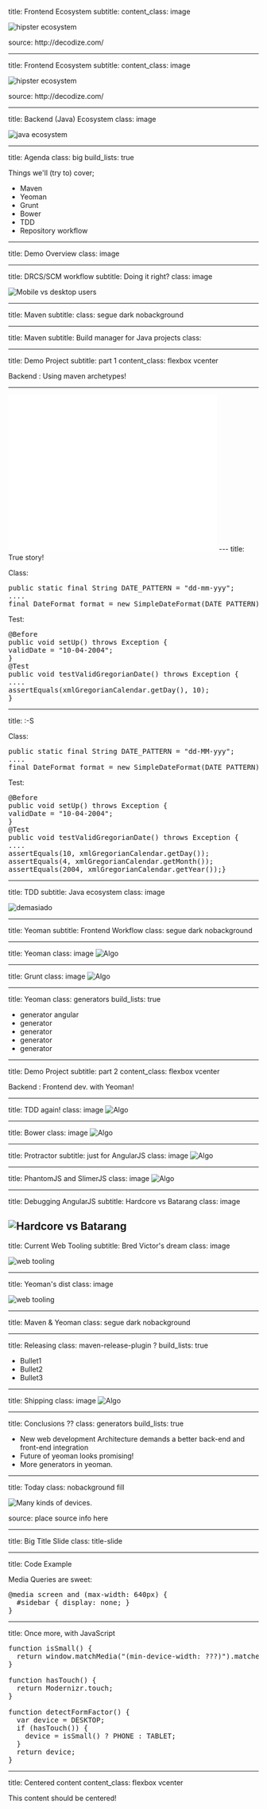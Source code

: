 title: Frontend Ecosystem
subtitle:
content_class: image

![hipster ecosystem](images/frontend-eco1.png)
<footer class="source">source: http://decodize.com/</footer>

---
title: Frontend Ecosystem
subtitle:
content_class: image

![hipster ecosystem](images/frontend-eco2.png)
<footer class="source">source: http://decodize.com/</footer>

---

title: Backend (Java) Ecosystem
class: image

![java ecosystem](gitflow.png)


---
title: Agenda
class: big
build_lists: true

Things we'll (try to) cover;

- Maven
- Yeoman
- Grunt
- Bower
- TDD
- Repository workflow

---
title:  Demo Overview
class: image

---
title: DRCS/SCM workflow
subtitle: Doing it right?
class: image

![Mobile vs desktop users](gitflow.png)

---
title: Maven
subtitle:
class: segue dark nobackground

---
title:  Maven
subtitle:  Build manager for Java projects
class:

---

title: Demo Project
subtitle: part 1
content_class: flexbox vcenter

Backend : Using maven archetypes!

---
<iframe width="420" height="315" src="//www.youtube.com/embed/kljYH0b9NUc?rel=0" frameborder="0" allowfullscreen></iframe></iframe>
---
title: True story!

Class:
<pre class="prettyprint" data-lang="java">
public static final String DATE_PATTERN = "dd-mm-yyy";
....
final DateFormat format = new SimpleDateFormat(DATE_PATTERN);
</pre>

Test:
<pre class="prettyprint" data-lang="java">
@Before
public void setUp() throws Exception {
validDate = "10-04-2004";
}
@Test
public void testValidGregorianDate() throws Exception {
....
assertEquals(xmlGregorianCalendar.getDay(), 10);
}
</pre>

---
title: :-S

Class:
<pre class="prettyprint" data-lang="java">
public static final String DATE_PATTERN = "dd-MM-yyy";
....
final DateFormat format = new SimpleDateFormat(DATE_PATTERN);
</pre>

Test:
<pre class="prettyprint" data-lang="java">
@Before
public void setUp() throws Exception {
validDate = "10-04-2004";
}
@Test
public void testValidGregorianDate() throws Exception {
....
assertEquals(10, xmlGregorianCalendar.getDay());
assertEquals(4, xmlGregorianCalendar.getMonth());
assertEquals(2004, xmlGregorianCalendar.getYear());}
</pre>

---
title: TDD
subtitle: Java ecosystem
class: image

![demasiado](java_tdd.png)

---
title: Yeoman
subtitle: Frontend Workflow
class: segue dark nobackground

---
title: Yeoman
class: image
![ Algo ](yeoman.png)


---
title: Grunt
class: image
![ Algo ](grunt.png)

---
title: Yeoman
class: generators
build_lists: true

- generator angular
- generator
- generator
- generator
- generator

---
title: Demo Project
subtitle: part 2
content_class: flexbox vcenter

Backend : Frontend dev. with Yeoman!


---
title: TDD again!
class: image
![ Algo ](frontend-tdd.png)


---
title: Bower
class: image
![ Algo ](bower.png)

---
title: Protractor
subtitle: just for AngularJS
class: image
![ Algo ](protractor.png)

---
title: PhantomJS and SlimerJS
class: image
![ Algo ](phantomjs.png)

---
title: Debugging AngularJS
subtitle: Hardcore vs Batarang
class: image

![Hardcore vs Batarang](image.png)
---
title: Current Web Tooling
subtitle: Bred Victor's dream
class: image

![web tooling](chrome-dev-tools.png)

---
title: Yeoman's dist
class: image

![web tooling](yeoman-dist.png)

---

title: Maven & Yeoman
class: segue dark nobackground

---

title: Releasing
class: maven-release-plugin ?
build_lists: true

- Bullet1
- Bullet2
- Bullet3

---

title: Shipping
class: image
![ Algo ](shipping.png)

---

title: Conclusions ??
class: generators
build_lists: true

- New web development Architecture demands a better back-end and front-end integration
- Future of yeoman looks promising!
- More generators in yeoman.

---

title: Today
class: nobackground fill

![Many kinds of devices.](image.png)

<footer class="source">source: place source info here</footer>

---

title: Big Title Slide
class: title-slide

---

title: Code Example

Media Queries are sweet:

<pre class="prettyprint" data-lang="css">
@media screen and (max-width: 640px) {
  #sidebar { display: none; }
}
</pre>

---

title: Once more, with JavaScript

<pre class="prettyprint" data-lang="java">
function isSmall() {
  return window.matchMedia("(min-device-width: ???)").matches;
}

function hasTouch() {
  return Modernizr.touch;
}

function detectFormFactor() {
  var device = DESKTOP;
  if (hasTouch()) {
    device = isSmall() ? PHONE : TABLET;
  }
  return device;
}
</pre>

---

title: Centered content
content_class: flexbox vcenter

This content should be centered!
